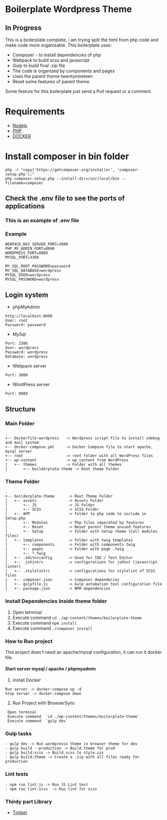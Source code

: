 # Boilerplate Wordpress Theme

 ## In Progress ## 
 
  This is a boilerplate complete, i am trying split the html from php code and make code more organizable.
 This boilerplate uses:
 - Composer - to install dependencies of php
 - Webpack to build scss and javascript
 - Gulp to build final .zip file
 - The code is organized by components and pages
 - Uses the parent theme twentynineteen
 - Reset some features of parent theme
 
Some feature for this boilerplate just send a Pull request or a comment.

# Requirements

 - [Nodejs](https://nodejs.org/en/download/)
-  [PHP](http://php.net/)
-  [DOCKER](https://docs.docker.com/)

# Install composer in bin folder
```
php -r "copy('https://getcomposer.org/installer', 'composer-setup.php');"
php composer-setup.php --install-dir=/usr/local/bin --filename=composer
```

## Check the .env file to see the ports of applications

### This is an example of .env file
### Example
```
WEBPACK_DEV_SERVER_PORT=3000
PHP_MY_ADMIN_PORT=8090
WORDPRESS_PORT=8089
MYSQL_PORT=3306

MY_SQL_ROOT_PASSWORD=password
MY_SQL_DATABASE=wordpress
MYSQL_USER=wordpress
MYSQL_PASSWORD=wordpress
```


## Login system
- phpMyAdmin
```
http://localhost:8090
User: root
Password: password
```

- MySql
```
Port: 3306
User: wordpress
Password: wordpress
Database: wordpress
```

- Webpack server
```
Port: 3000
```

- WordPress server
```
Port: 8089
```

## Structure

### Main Folder
 ```
.
+-- Dockerfile-wordpress   -> Wordpress script file to install xdebug and mail system
+-- docker-compose.yml     -> Docker Compose file to start apache, mysql server
+-- root                   -> root folder with all WordPress files
+-- wp-content             -> wp_content from WordPress
|   +-- themes             -> Folder with all themes
|   	+-- boilderplate-theme -> Root theme Folder
```


### Theme Folder

 ```
.
+-- boilderplate-theme      -> Root Theme Folder
|	+-- assets              -> Assets Folder
|		+-- JS              -> JS Folder
|		+-- SCSS            -> SCSS Folder
|   +-- APP                 -> Folder to php code to include in Setup.php
|       +-- Modules         -> Php files separated by features
|       +-- Reset           -> Reset parent theme unused features
|       +-- Setup           -> Folder with Setup theme (Call modules files)
|   +-- templates           -> Folder with twig templates
|       +-- components      -> Folder with components twig
|       +-- pages           -> Folder with page .twig
|   	+-- *.twig
|   +-- .editorconfig       -> Used for IDE / Text Editor
|   +-- .jshintrc           -> configurations for jsHint (javascript linter)
|   +-- .stylelintrc        -> configurations for stylelint of SCSS files
|   +-- composer.json       -> Composer dependecies
|   +-- gulpfile.js         -> Gulp automation tool configuration file
|   +-- package.json        -> NPM dependencies
```

### Install Dependencies Inside theme folder

 1. Open terminal
 2. Execute command  `cd ./wp-content/themes/boilerplate-theme`
 3. Execute command `npm install`
 4. Execute command `./composer install`

### How to Run project

This project does't need an apache/mysql configuration, it can run it docker file.

#### Start server mysql / apache / phpmyadmin

 1. Install Docker
 ```
 Run server -> docker-compose up -d
 Stop server -> docker-compose down
```

2. Run Project with BrowserSync
 ```
  Open terminal
  Execute command  `cd ./wp-content/themes/boilerplate-theme`
  Execute command  `gulp dev`
```

### Gulp tasks

 ```
 - gulp dev -> Run wordpresss theme in browser theme for dev
 - gulp build --production -> Build theme for prod
 - gulp build:scss -> Build scss to style.css
 - gulp build:theme -> Create a .zip with all files ready for production
```

### Lint tests

 ```
 - npm run lint:js -> Run JS Lint test
 - npm run lint:scss  -> Run lint for scss
```

### Thirdy part Library

-  [Timber](https://timber.github.io/docs/)


